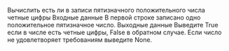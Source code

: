 Вычислить есть ли в записи пятизначного положительного числа четные цифры
Входные данные
В первой строке записано одно положительное пятизначное число.
Выходные данные
Выведите True если в числе есть четные цифры, False в обратном случае. Если число не удовлетворяет требованиям выведите None.